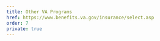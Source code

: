 ```yaml
---
title: Other VA Programs
href: https://www.benefits.va.gov/insurance/select.asp
order: 7
private: true
---
```

